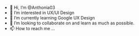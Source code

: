 - 👋 Hi, I’m @Anthonia03
- 👀 I’m interested in UX/UI Design
- 🌱 I’m currently learning Google UX Design
- 💞️ I’m looking to collaborate on and learn as much as possible.
- 📫 How to reach me ...

<!---
Anthonia03/Anthonia03 is a ✨ special ✨ repository because its `README.md` (this file) appears on your GitHub profile.
You can click the Preview link to take a look at your changes.
--->
